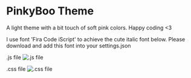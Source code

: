 # PinkyBoo Theme

A light theme with a bit touch of soft pink colors. Happy coding <3

I use font 'Fira Code iScript' to achieve the cute italic font below. Please download and add this font into your settings.json

.js file
![.js file](https://imgur.com/Mo3iuGB.png)

.css file
![.css file](https://imgur.com/ekILk9s.png)